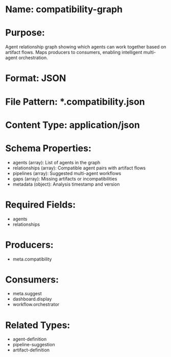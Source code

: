 # Name: compatibility-graph

# Purpose:
Agent relationship graph showing which agents can work together based on artifact flows. Maps producers to consumers, enabling intelligent multi-agent orchestration.

# Format: JSON

# File Pattern: *.compatibility.json

# Content Type: application/json

# Schema Properties:
- agents (array): List of agents in the graph
- relationships (array): Compatible agent pairs with artifact flows
- pipelines (array): Suggested multi-agent workflows
- gaps (array): Missing artifacts or incompatibilities
- metadata (object): Analysis timestamp and version

# Required Fields:
- agents
- relationships

# Producers:
- meta.compatibility

# Consumers:
- meta.suggest
- dashboard.display
- workflow.orchestrator

# Related Types:
- agent-definition
- pipeline-suggestion
- artifact-definition
